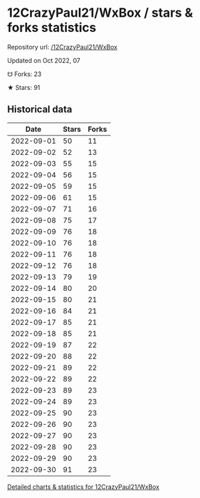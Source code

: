 # 12CrazyPaul21/WxBox / stars & forks statistics

Repository url: [/12CrazyPaul21/WxBox](https://github.com/12CrazyPaul21/WxBox)

Updated on Oct 2022, 07

☋ Forks: 23

★ Stars: 91

## Historical data
| Date | Stars | Forks |
|------|-------|-------|
| 2022-09-01 | 50 | 11 | 
| 2022-09-02 | 52 | 13 | 
| 2022-09-03 | 55 | 15 | 
| 2022-09-04 | 56 | 15 | 
| 2022-09-05 | 59 | 15 | 
| 2022-09-06 | 61 | 15 | 
| 2022-09-07 | 71 | 16 | 
| 2022-09-08 | 75 | 17 | 
| 2022-09-09 | 76 | 18 | 
| 2022-09-10 | 76 | 18 | 
| 2022-09-11 | 76 | 18 | 
| 2022-09-12 | 76 | 18 | 
| 2022-09-13 | 79 | 19 | 
| 2022-09-14 | 80 | 20 | 
| 2022-09-15 | 80 | 21 | 
| 2022-09-16 | 84 | 21 | 
| 2022-09-17 | 85 | 21 | 
| 2022-09-18 | 85 | 21 | 
| 2022-09-19 | 87 | 22 | 
| 2022-09-20 | 88 | 22 | 
| 2022-09-21 | 89 | 22 | 
| 2022-09-22 | 89 | 22 | 
| 2022-09-23 | 89 | 23 | 
| 2022-09-24 | 89 | 23 | 
| 2022-09-25 | 90 | 23 | 
| 2022-09-26 | 90 | 23 | 
| 2022-09-27 | 90 | 23 | 
| 2022-09-28 | 90 | 23 | 
| 2022-09-29 | 90 | 23 | 
| 2022-09-30 | 91 | 23 | 


[Detailed charts & statistics for 12CrazyPaul21/WxBox](https://reviewgithub.com/rep/12CrazyPaul21/WxBox)

